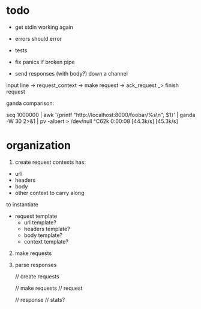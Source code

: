 # todo

- get stdin working again

- errors should error

- tests


- fix panics if broken pipe
- send responses (with body?) down a channel

input line -> request_context -> make request -> ack_request 
                                          \_> finish request


ganda comparison:

seq 1000000 | awk '{printf "http://localhost:8000/foobar/%s\n", $1}' | ganda -W 30 2>&1 | pv -albert > /dev/null
^C62k 0:00:08 [44.3k/s] [45.3k/s]

# organization

1. create request contexts
has:
- url
- headers
- body
- other context to carry along


to instantiate
- request template
    - url template?
    - headers template?
    - body template?
    - context template?

2. make requests


3. parse responses

 
    // create requests

    // make requests
        // request 

    // response
    // stats?



